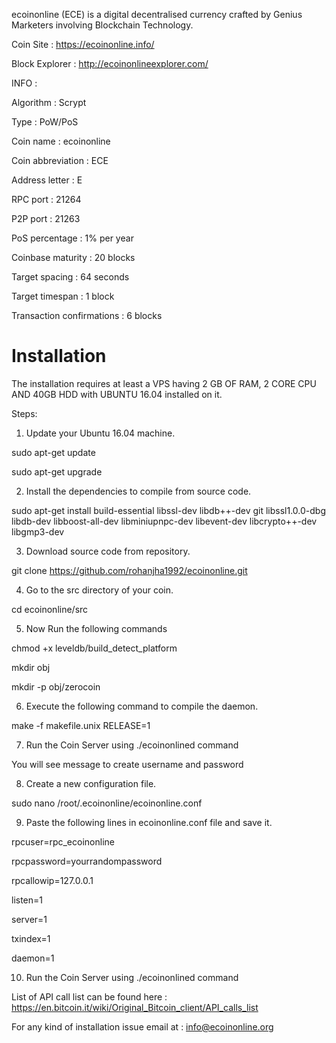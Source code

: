 ecoinonline (ECE) is a digital decentralised currency crafted by Genius Marketers involving Blockchain Technology.

Coin Site : https://ecoinonline.info/

Block Explorer : http://ecoinonlineexplorer.com/

INFO :

Algorithm : Scrypt

Type : PoW/PoS

Coin name : ecoinonline

Coin abbreviation : ECE

Address letter : E

RPC port : 21264

P2P port : 21263

PoS percentage : 1% per year

Coinbase maturity : 20 blocks

Target spacing : 64 seconds

Target timespan : 1 block

Transaction confirmations : 6 blocks


Installation
===========================

The installation requires at least a VPS having 2 GB OF RAM, 2 CORE CPU AND 40GB HDD with UBUNTU 16.04 installed on it. 

Steps:
 
1) Update your Ubuntu 16.04 machine.

sudo apt-get update

sudo apt-get upgrade

2) Install the dependencies to compile from source code.

sudo apt-get install build-essential libssl-dev libdb++-dev git libssl1.0.0-dbg libdb-dev libboost-all-dev libminiupnpc-dev libevent-dev libcrypto++-dev libgmp3-dev 

3) Download source code from repository.

git clone https://github.com/rohanjha1992/ecoinonline.git

4) Go to the src directory of your coin.

cd ecoinonline/src

5)  Now Run the following commands

chmod +x leveldb/build_detect_platform

mkdir obj

mkdir -p obj/zerocoin


6) Execute the following command to compile the daemon.

make -f makefile.unix RELEASE=1

7) Run the Coin Server using ./ecoinonlined command

You will see message to create username and password

8) Create a new configuration file.

sudo nano /root/.ecoinonline/ecoinonline.conf

9) Paste the following lines in ecoinonline.conf file and save it.

rpcuser=rpc_ecoinonline

rpcpassword=yourrandompassword

rpcallowip=127.0.0.1

listen=1

server=1

txindex=1

daemon=1

10) Run the Coin Server using ./ecoinonlined command


List of API call list can be found here : https://en.bitcoin.it/wiki/Original_Bitcoin_client/API_calls_list

For any kind of installation issue email at : info@ecoinonline.org